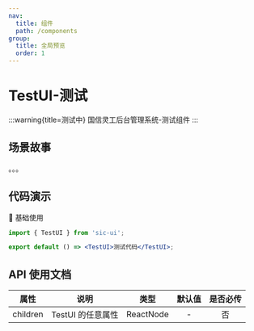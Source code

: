 ```yaml
---
nav:
  title: 组件
  path: /components
group:
  title: 全局预览
  order: 1
---
```


# TestUI-测试

:::warning{title=测试中}
国信灵工后台管理系统-测试组件
:::

## 场景故事

。。。

## 代码演示

💎 基础使用

```jsx
import { TestUI } from 'sic-ui';

export default () => <TestUI>测试代码</TestUI>;
```

## API 使用文档

<font size=1>

|   属性   | 说明              |   类型    | 默认值 | 是否必传 |
| :------: | ----------------- | :-------: | :----: | :------: |
| children | TestUI 的任意属性 | ReactNode |   -    |    否    |

</font>
